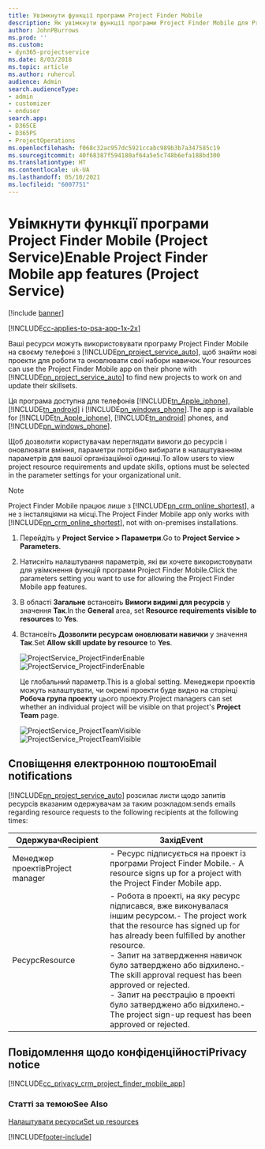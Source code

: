 ```yaml
---
title: Увімкнути функції програми Project Finder Mobile
description: Як увімкнути функції програми Project Finder Mobile для Project Service
author: JohnPBurrows
ms.prod: ''
ms.custom:
- dyn365-projectservice
ms.date: 8/03/2018
ms.topic: article
ms.author: ruhercul
audience: Admin
search.audienceType:
- admin
- customizer
- enduser
search.app:
- D365CE
- D365PS
- ProjectOperations
ms.openlocfilehash: f068c32ac957dc5921ccabc989b3b7a347585c19
ms.sourcegitcommit: 40f68387f594180af64a5e5c748b6efa188bd300
ms.translationtype: HT
ms.contentlocale: uk-UA
ms.lasthandoff: 05/10/2021
ms.locfileid: "6007751"
---
```

# <a name="enable-project-finder-mobile-app-features-project-service"></a><span data-ttu-id="d120e-103">Увімкнути функції програми Project Finder Mobile (Project Service)</span><span class="sxs-lookup"><span data-stu-id="d120e-103">Enable Project Finder Mobile app features (Project Service)</span></span>

[!include [banner](../includes/psa-now-project-operations.md)]

[!INCLUDE[cc-applies-to-psa-app-1x-2x](../includes/cc-applies-to-psa-app-1x-2x.md)]

<span data-ttu-id="d120e-104">Ваші ресурси можуть використовувати програму Project Finder Mobile на своєму телефоні з [!INCLUDE[pn_project_service_auto](../includes/pn-project-service-auto.md)], щоб знайти нові проекти для роботи та оновлювати свої набори навичок.</span><span class="sxs-lookup"><span data-stu-id="d120e-104">Your resources can use the Project Finder Mobile app on their phone with [!INCLUDE[pn_project_service_auto](../includes/pn-project-service-auto.md)] to find new projects to work on and update their skillsets.</span></span>  
  
 <span data-ttu-id="d120e-105">Ця програма доступна для телефонів [!INCLUDE[tn_Apple_iphone](../includes/tn-apple-iphone.md)], [!INCLUDE[tn_android](../includes/tn-android.md)] і [!INCLUDE[pn_windows_phone](../includes/pn-windows-phone.md)].</span><span class="sxs-lookup"><span data-stu-id="d120e-105">The app is available for [!INCLUDE[tn_Apple_iphone](../includes/tn-apple-iphone.md)], [!INCLUDE[tn_android](../includes/tn-android.md)] phones, and [!INCLUDE[pn_windows_phone](../includes/pn-windows-phone.md)].</span></span>  
    
 <span data-ttu-id="d120e-106">Щоб дозволити користувачам переглядати вимоги до ресурсів і оновлювати вміння, параметри потрібно вибирати в налаштуванням параметрів для вашої організаційної одиниці.</span><span class="sxs-lookup"><span data-stu-id="d120e-106">To allow users to view project resource requirements and update skills, options must be selected in the parameter settings for your organizational unit.</span></span>
  
> [!NOTE]
>  <span data-ttu-id="d120e-107">Project Finder Mobile працює лише з [!INCLUDE[pn_crm_online_shortest](../includes/pn-crm-online-shortest.md)], а не з інсталяціями на місці.</span><span class="sxs-lookup"><span data-stu-id="d120e-107">The Project Finder Mobile app only works with [!INCLUDE[pn_crm_online_shortest](../includes/pn-crm-online-shortest.md)], not with on-premises installations.</span></span>  
  
1. <span data-ttu-id="d120e-108">Перейдіть у **Project Service > Параметри**.</span><span class="sxs-lookup"><span data-stu-id="d120e-108">Go to **Project Service > Parameters**.</span></span>  
  
2. <span data-ttu-id="d120e-109">Натисніть налаштування параметрів, які ви хочете використовувати для увімкнення функцій програми Project Finder Mobile.</span><span class="sxs-lookup"><span data-stu-id="d120e-109">Click the parameters setting you want to use for allowing the Project Finder Mobile app features.</span></span>  
  
3. <span data-ttu-id="d120e-110">В області **Загальне** встановіть **Вимоги видимі для ресурсів** у значення **Так**.</span><span class="sxs-lookup"><span data-stu-id="d120e-110">In the **General** area, set **Resource requirements visible to resources** to **Yes**.</span></span>  
  
4. <span data-ttu-id="d120e-111">Встановіть **Дозволити ресурсам оновлювати навички** у значення **Так**.</span><span class="sxs-lookup"><span data-stu-id="d120e-111">Set **Allow skill update by resource** to **Yes**.</span></span>  
  
   <span data-ttu-id="d120e-112">![ProjectService_ProjectFinderEnable](../psa/media/project-service-project-finder-enable.png "ProjectService_ProjectFinderEnable")</span><span class="sxs-lookup"><span data-stu-id="d120e-112">![ProjectService_ProjectFinderEnable](../psa/media/project-service-project-finder-enable.png "ProjectService_ProjectFinderEnable")</span></span>  
  
   <span data-ttu-id="d120e-113">Це глобальний параметр.</span><span class="sxs-lookup"><span data-stu-id="d120e-113">This is a global setting.</span></span> <span data-ttu-id="d120e-114">Менеджери проектів можуть налаштувати, чи окремі проекти буде видно на сторінці **Робоча група проекту** цього проекту.</span><span class="sxs-lookup"><span data-stu-id="d120e-114">Project managers can set whether an individual project will be visible on that project's **Project Team** page.</span></span>  
  
   <span data-ttu-id="d120e-115">![ProjectService_ProjectTeamVisible](../psa/media/project-service-project-team-visible.png "ProjectService_ProjectTeamVisible")</span><span class="sxs-lookup"><span data-stu-id="d120e-115">![ProjectService_ProjectTeamVisible](../psa/media/project-service-project-team-visible.png "ProjectService_ProjectTeamVisible")</span></span>  
  
## <a name="email-notifications"></a><span data-ttu-id="d120e-116">Сповіщення електронною поштою</span><span class="sxs-lookup"><span data-stu-id="d120e-116">Email notifications</span></span>  
 [!INCLUDE[pn_project_service_auto](../includes/pn-project-service-auto.md)] <span data-ttu-id="d120e-117">розсилає листи щодо запитів ресурсів вказаним одержувачам за таким розкладом:</span><span class="sxs-lookup"><span data-stu-id="d120e-117">sends emails regarding resource requests to the following recipients at the following times:</span></span>  
  
|<span data-ttu-id="d120e-118">Одержувач</span><span class="sxs-lookup"><span data-stu-id="d120e-118">Recipient</span></span>|<span data-ttu-id="d120e-119">Захід</span><span class="sxs-lookup"><span data-stu-id="d120e-119">Event</span></span>|  
|---------------|-----------|  
|<span data-ttu-id="d120e-120">Менеджер проектів</span><span class="sxs-lookup"><span data-stu-id="d120e-120">Project manager</span></span>|<span data-ttu-id="d120e-121">- Ресурс підписується на проект із програми Project Finder Mobile.</span><span class="sxs-lookup"><span data-stu-id="d120e-121">- A resource signs up for a project with the Project Finder Mobile app.</span></span>|  
|<span data-ttu-id="d120e-122">Ресурс</span><span class="sxs-lookup"><span data-stu-id="d120e-122">Resource</span></span>|<span data-ttu-id="d120e-123">- Робота в проекті, на яку ресурс підписався, вже виконувалася іншим ресурсом.</span><span class="sxs-lookup"><span data-stu-id="d120e-123">- The project work that the resource has signed up for has already been fulfilled by another resource.</span></span><br /><span data-ttu-id="d120e-124">- Запит на затвердження навичок було затверджено або відхилено.</span><span class="sxs-lookup"><span data-stu-id="d120e-124">- The skill approval request has been approved or rejected.</span></span><br /><span data-ttu-id="d120e-125">- Запит на реєстрацію в проекті було затверджено або відхилено.</span><span class="sxs-lookup"><span data-stu-id="d120e-125">- The project sign-up request has been approved or rejected.</span></span>|  
  
## <a name="privacy-notice"></a><span data-ttu-id="d120e-126">Повідомлення щодо конфіденційності</span><span class="sxs-lookup"><span data-stu-id="d120e-126">Privacy notice</span></span>  
 [!INCLUDE[cc_privacy_crm_project_finder_mobile_app](../includes/cc-privacy-crm-project-finder-mobile-app.md)]  
  
### <a name="see-also"></a><span data-ttu-id="d120e-127">Статті за темою</span><span class="sxs-lookup"><span data-stu-id="d120e-127">See Also</span></span>  
 [<span data-ttu-id="d120e-128">Налаштувати ресурси</span><span class="sxs-lookup"><span data-stu-id="d120e-128">Set up resources</span></span>](../psa/set-up-resources.md)


[!INCLUDE[footer-include](../includes/footer-banner.md)]